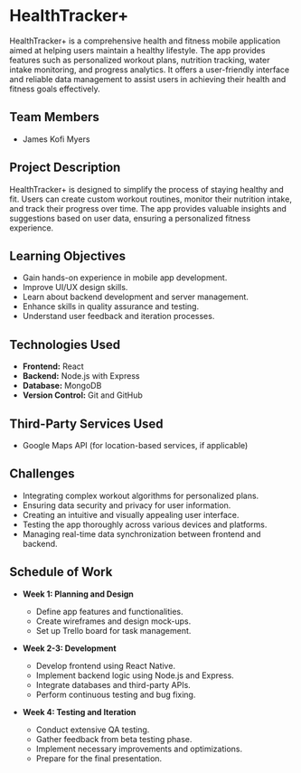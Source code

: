 # HealthTracker+

HealthTracker+ is a comprehensive health and fitness mobile application aimed at helping users maintain a healthy lifestyle. The app provides features such as personalized workout plans, nutrition tracking, water intake monitoring, and progress analytics. It offers a user-friendly interface and reliable data management to assist users in achieving their health and fitness goals effectively.

## Team Members
- James Kofi Myers


## Project Description

HealthTracker+ is designed to simplify the process of staying healthy and fit. Users can create custom workout routines, monitor their nutrition intake, and track their progress over time. The app provides valuable insights and suggestions based on user data, ensuring a personalized fitness experience.

## Learning Objectives

- Gain hands-on experience in mobile app development.
- Improve UI/UX design skills.
- Learn about backend development and server management.
- Enhance skills in quality assurance and testing.
- Understand user feedback and iteration processes.

## Technologies Used

- **Frontend:** React
- **Backend:** Node.js with Express
- **Database:** MongoDB
- **Version Control:** Git and GitHub

## Third-Party Services Used

- Google Maps API (for location-based services, if applicable)

## Challenges

- Integrating complex workout algorithms for personalized plans.
- Ensuring data security and privacy for user information.
- Creating an intuitive and visually appealing user interface.
- Testing the app thoroughly across various devices and platforms.
- Managing real-time data synchronization between frontend and backend.

## Schedule of Work

- **Week 1: Planning and Design**
  - Define app features and functionalities.
  - Create wireframes and design mock-ups.
  - Set up Trello board for task management.

- **Week 2-3: Development**
  - Develop frontend using React Native.
  - Implement backend logic using Node.js and Express.
  - Integrate databases and third-party APIs.
  - Perform continuous testing and bug fixing.

- **Week 4: Testing and Iteration**
  - Conduct extensive QA testing.
  - Gather feedback from beta testing phase.
  - Implement necessary improvements and optimizations.
  - Prepare for the final presentation.


